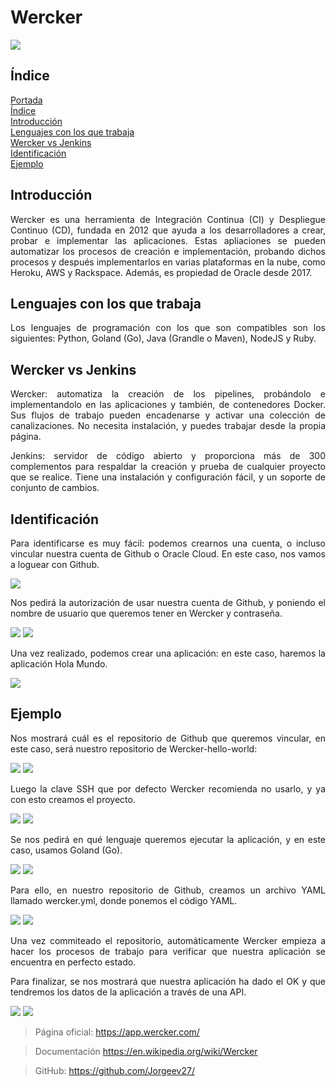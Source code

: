 <div align="justify">

# **Wercker**<a name = "id1"></a>

![](https://github.com/Jorgeev27/ci-dc/blob/main/Wercker/img/Wercker%20logo.jpeg)

## **Índice**<a name = "id2"></a>
[Portada](#id1)<br>
[Índice](#id2)<br>
[Introducción](#id3)<br>
[Lenguajes con los que trabaja](#id4)<br>
[Wercker vs Jenkins](#id5)<br>
[Identificación](#id6)<br>
[Ejemplo](#id7)<br>

## **Introducción**<a name="id3"></a>
Wercker es una herramienta de Integración Continua (CI) y Despliegue Continuo
(CD), fundada en 2012 que ayuda a los desarrolladores a crear, probar e
implementar las aplicaciones. Estas apliaciones se pueden
 automatizar los procesos de creación e
implementación, probando dichos procesos y después implementarlos en varias
plataformas en la nube, como Heroku, AWS y Rackspace. Además, es propiedad de
Oracle desde 2017.

## **Lenguajes con los que trabaja**<a name="id4"></a>
Los lenguajes de programación con los que son compatibles son los siguientes:
Python, Goland (Go), Java (Grandle o Maven), NodeJS y Ruby.

## **Wercker vs Jenkins**<a name="id5"></a>

Wercker: automatiza la creación de los pipelines, probándolo e implementandolo 
en las aplicaciones y también, de contenedores Docker. Sus flujos de trabajo pueden 
encadenarse y activar una colección de canalizaciones. No necesita instalación, 
y puedes trabajar desde la propia página.

Jenkins: servidor de código abierto y proporciona más de 300 complementos para 
respaldar la creación y prueba de cualquier proyecto que se realice. 
Tiene una instalación y configuración fácil, y un soporte de conjunto de cambios.

## **Identificación**<a name="id6"></a>
Para identificarse es muy fácil: podemos crearnos una cuenta, o incluso vincular nuestra cuenta de Github o Oracle Cloud. En este caso, nos vamos a loguear con Github. 

![](https://github.com/Jorgeev27/ci-dc/blob/main/Wercker/img/Wercker%201.jpg)
 
Nos pedirá la autorización de usar nuestra cuenta de Github, y poniendo el nombre de usuario que queremos tener en Wercker y contraseña.

![](https://github.com/Jorgeev27/ci-dc/blob/main/Wercker/img/Wercker%202.jpg)
![](https://github.com/Jorgeev27/ci-dc/blob/main/Wercker/img/Wercker%203.jpg)

Una vez realizado, podemos crear una aplicación: en este caso, haremos la aplicación Hola Mundo.

![](https://github.com/Jorgeev27/ci-dc/blob/main/Wercker/img/Wercker%204.jpg)

## **Ejemplo**<a name="id6"></a>
Nos mostrará cuál es el repositorio de Github que queremos vincular, en este caso, será nuestro repositorio de Wercker-hello-world:

![](https://github.com/Jorgeev27/ci-dc/blob/main/Wercker/img/Wercker%205.jpg)
![](https://github.com/Jorgeev27/ci-dc/blob/main/Wercker/img/Wercker%206.jpg)
 
Luego la clave SSH que por defecto Wercker recomienda no usarlo, y ya con esto creamos el proyecto.

![](https://github.com/Jorgeev27/ci-dc/blob/main/Wercker/img/Wercker%207.jpg)
![](https://github.com/Jorgeev27/ci-dc/blob/main/Wercker/img/Wercker%208.jpg)

Se nos pedirá en qué lenguaje queremos ejecutar la aplicación, y en este caso, usamos Goland (Go). 

![](https://github.com/Jorgeev27/ci-dc/blob/main/Wercker/img/Wercker%209.jpg)
![](https://github.com/Jorgeev27/ci-dc/blob/main/Wercker/img/Wercker%2010.jpg)

Para ello, en nuestro repositorio de Github, creamos un archivo YAML llamado wercker.yml, donde ponemos el código YAML.

![](https://github.com/Jorgeev27/ci-dc/blob/main/Wercker/img/Wercker%2011.jpg)
![](https://github.com/Jorgeev27/ci-dc/blob/main/Wercker/img/Wercker%2012.jpg)

Una vez commiteado el repositorio, automáticamente Wercker empieza a hacer los procesos de trabajo para verificar que nuestra aplicación se encuentra en perfecto estado.

Para finalizar, se nos mostrará que nuestra aplicación ha dado el OK y que tendremos los datos de la aplicación a través de una API.

![](https://github.com/Jorgeev27/ci-dc/blob/main/Wercker/img/Wercker%2013.png)
![](https://github.com/Jorgeev27/ci-dc/blob/main/Wercker/img/Wercker%2014.png)

> Página oficial:
> https://app.wercker.com/

> Documentación
> https://en.wikipedia.org/wiki/Wercker

> GitHub:
> https://github.com/Jorgeev27/

<div align="justify">

